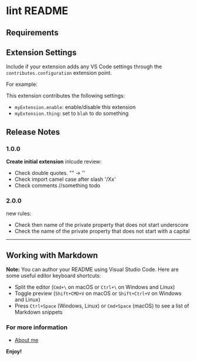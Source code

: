 # lint README


## Requirements


## Extension Settings

Include if your extension adds any VS Code settings through the `contributes.configuration` extension point.

For example:

This extension contributes the following settings:

* `myExtension.enable`: enable/disable this extension
* `myExtension.thing`: set to `blah` to do something

## Release Notes

### 1.0.0

**Create initial extension**
inlcude review:
* Check double quotes. "" -> ''
* Check import camel case after slash '/Xx'
* Check comments //something todo

### 2.0.0
new rules:
* Check then name of the private property that does not start underscore
* Check the name of the private property that does not start with a capital
-----------------------------------------------------------------------------------------------------------

## Working with Markdown

**Note:** You can author your README using Visual Studio Code.  Here are some useful editor keyboard shortcuts:

* Split the editor (`Cmd+\` on macOS or `Ctrl+\` on Windows and Linux)
* Toggle preview (`Shift+CMD+V` on macOS or `Shift+Ctrl+V` on Windows and Linux)
* Press `Ctrl+Space` (Windows, Linux) or `Cmd+Space` (macOS) to see a list of Markdown snippets

### For more information

* [About me](https://leithoscarjarayseh.wordpress.com/)

**Enjoy!**

